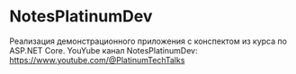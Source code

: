 # NotesPlatinumDev

Реализация демонстрационного приложения с конспектом из курса по ASP.NET Core. YouYube канал NotesPlatinumDev: https://www.youtube.com/@PlatinumTechTalks
